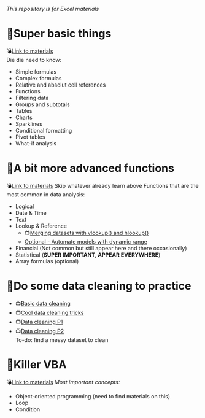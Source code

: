 *This repository is for Excel materials*

# :jack_o_lantern:Super basic things
:bomb:[Link to materials](https://www.gcflearnfree.org/excel2013/)<br/>
Die die need to know:
* Simple formulas
* Complex formulas
* Relative and absolut cell references
* Functions
* Filtering data
* Groups and subtotals 
* Tables
* Charts
* Sparklines
* Conditional formatting
* Pivot tables
* What-if analysis

# :jack_o_lantern:A bit more advanced functions
:bomb:[Link to materials](http://www.excel-easy.com/functions.html)
Skip whatever already learn above
Functions that are the most common in data analysis:
* Logical
* Date & Time
* Text
* Lookup & Reference 
  * :tv:[Merging datasets with vlookup() and hlookup()](https://www.youtube.com/watch?v=CqIY_60GvOs)
  * [Optional - Automate models with dynamic range](https://www.analyticsvidhya.com/blog/2014/09/automate-excel-models-reporting-dynamic-range/)
* Financial (Not common but still appear here and there occasionally)
* Statistical (**SUPER IMPORTANT, APPEAR EVERYWHERE**)
* Array formulas (optional)

# :jack_o_lantern:Do some data cleaning to practice
* :tv:[Basic data cleaning](https://www.youtube.com/watch?v=sB0nJlcjFBs)
* :tv:[Cool data cleaning tricks](https://www.youtube.com/watch?v=e0TfIbZXPeA)
* :tv:[Data cleaning P1](https://www.youtube.com/watch?v=Jt76Q0dVEm4)
* :tv:[Data cleaning P2](https://www.youtube.com/watch?v=Jt76Q0dVEm4) <br/>
To-do: find a messy dataset to clean

# :jack_o_lantern:Killer VBA
:bomb:[Link to materials](https://www.excel-pratique.com/en/vba.php)
*Most important concepts:*
* Object-oriented programming (need to find materials on this)
* Loop
* Condition





 
